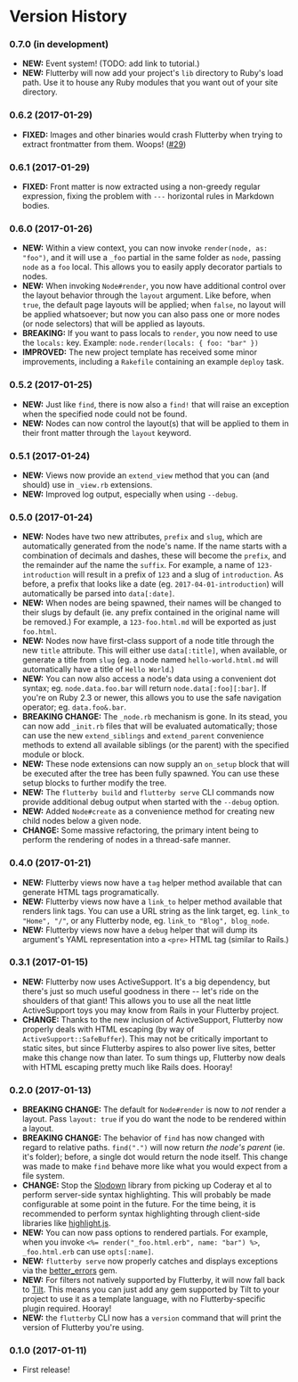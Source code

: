 # Version History

### 0.7.0 (in development)

- **NEW:** Event system! (TODO: add link to tutorial.)
- **NEW:** Flutterby will now add your project's `lib` directory to Ruby's load path. Use it to house any Ruby modules that you want out of your site directory.

### 0.6.2 (2017-01-29)

- **FIXED:** Images and other binaries would crash Flutterby when trying to extract frontmatter from them. Woops! ([#29](https://github.com/hmans/flutterby/issues/29))


### 0.6.1 (2017-01-29)

- **FIXED:** Front matter is now extracted using a non-greedy regular expression, fixing the problem with `---` horizontal rules in Markdown bodies.


### 0.6.0 (2017-01-26)

- **NEW:** Within a view context, you can now invoke `render(node, as: "foo")`, and it will use a `_foo` partial in the same folder as `node`, passing `node` as a `foo` local. This allows you to easily apply decorator partials to nodes.
- **NEW:** When invoking `Node#render`, you now have additional control over the layout behavior through the `layout` argument. Like before, when `true`, the default page layouts will be applied; when `false`, no layout will be applied whatsoever; but now you can also pass one or more nodes (or node selectors) that will be applied as layouts.
- **BREAKING:** If you want to pass locals to `render`, you now need to use the `locals:` key. Example: `node.render(locals: { foo: "bar" })`
- **IMPROVED:** The new project template has received some minor improvements, including a `Rakefile` containing an example `deploy` task.


### 0.5.2 (2017-01-25)

- **NEW:** Just like `find`, there is now also a `find!` that will raise an exception when the specified node could not be found.
- **NEW:** Nodes can now control the layout(s) that will be applied to them in their front matter through the `layout` keyword.


### 0.5.1 (2017-01-24)

- **NEW:** Views now provide an `extend_view` method that you can (and should) use in `_view.rb` extensions.
- **NEW:** Improved log output, especially when using `--debug`.


### 0.5.0 (2017-01-24)

- **NEW:** Nodes have two new attributes, `prefix` and `slug`, which are automatically generated from the node's name. If the name starts with a combination of decimals and dashes, these will become the `prefix`, and the remainder auf the name the `suffix`. For example, a name of `123-introduction` will result in a prefix of `123` and a slug of `introduction`. As before, a prefix that looks like a date (eg. `2017-04-01-introduction`) will automatically be parsed into `data[:date]`.
- **NEW:** When nodes are being spawned, their names will be changed to their slugs by default (ie. any prefix contained in the original name will be removed.) For example, a `123-foo.html.md` will be exported as just `foo.html`.
- **NEW:** Nodes now have first-class support of a node title through the new `title` attribute. This will either use `data[:title]`, when available, or generate a title from `slug` (eg. a node named `hello-world.html.md` will automatically have a title of `Hello World`.)
- **NEW:** You can now also access a node's data using a convenient dot syntax; eg. `node.data.foo.bar` will return `node.data[:foo][:bar]`. If you're on Ruby 2.3 or newer, this allows you to use the safe navigation operator; eg. `data.foo&.bar`.
- **BREAKING CHANGE:** The `_node.rb` mechanism is gone. In its stead, you can now add `_init.rb` files that will be evaluated automatically; those can use the new `extend_siblings` and `extend_parent` convenience methods to extend all available siblings (or the parent) with the specified module or block.
- **NEW:** These node extensions can now supply an `on_setup` block that will be executed after the tree has been fully spawned. You can use these setup blocks to further modify the tree.
- **NEW:** The `flutterby build` and `flutterby serve` CLI commands now provide additional debug output when started with the `--debug` option.
- **NEW:** Added `Node#create` as a convenience method for creating new child nodes below a given node.
- **CHANGE:** Some massive refactoring, the primary intent being to perform the rendering of nodes in a thread-safe manner.


### 0.4.0 (2017-01-21)

- **NEW:** Flutterby views now have a `tag` helper method available that can generate HTML tags programatically.
- **NEW:** Flutterby views now have a `link_to` helper method available that renders link tags. You can use a URL string as the link target, eg. `link_to "Home", "/"`, or any Flutterby node, eg. `link_to "Blog", blog_node`.
- **NEW:** Flutterby views now have a `debug` helper that will dump its argument's YAML representation into a `<pre>` HTML tag (similar to Rails.)


### 0.3.1 (2017-01-15)

- **NEW:** Flutterby now uses ActiveSupport. It's a big dependency, but there's just so much useful goodness in there -- let's ride on the shoulders of that giant! This allows you to use all the neat little ActiveSupport toys you may know from Rails in your Flutterby project.
- **CHANGE:** Thanks to the new inclusion of ActiveSupport, Flutterby now properly deals with HTML escaping (by way of `ActiveSupport::SafeBuffer`). This may not be critically important to static sites, but since Flutterby aspires to also power live sites, better make this change now than later. To sum things up, Flutterby now deals with HTML escaping pretty much like Rails does. Hooray!


### 0.2.0 (2017-01-13)

- **BREAKING CHANGE:** The default for `Node#render` is now to _not_ render a layout. Pass `layout: true` if you do want the node to be rendered within a layout.
- **BREAKING CHANGE:** The behavior of `find` has now changed with regard to relative paths. `find(".")` will now return _the node's parent_ (ie. it's folder); before, a single dot would return the node itself. This change was made to make `find` behave more like what you would expect from a file system.
- **CHANGE:** Stop the [Slodown] library from picking up Coderay et al to perform server-side syntax highlighting. This will probably be made configurable at some point in the future. For the time being, it is recommended to perform syntax highlighting through client-side libraries like [highlight.js].
- **NEW:** You can now pass options to rendered partials. For example, when you invoke `<%= render("_foo.html.erb", name: "bar") %>`, `_foo.html.erb` can use `opts[:name]`.
- **NEW:** `flutterby serve` now properly catches and displays exceptions via the [better_errors](https://github.com/charliesome/better_errors) gem.
- **NEW:** For filters not natively supported by Flutterby, it will now fall back to [Tilt]. This means you can just add any gem supported by Tilt to your project to use it as a template language, with no Flutterby-specific plugin required. Hooray!
- **NEW:** the `flutterby` CLI now has a `version` command that will print the version of Flutterby you're using.


### 0.1.0 (2017-01-11)

- First release!




[Tilt]: https://github.com/rtomayko/tilt
[Slodown]: http://github.com/hmans/slodown
[highlight.js]: https://highlightjs.org/
